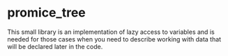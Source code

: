 # promice_tree

This small library is an implementation of lazy access to variables and is needed for those cases when you need to describe working with data that will be declared later in the code.